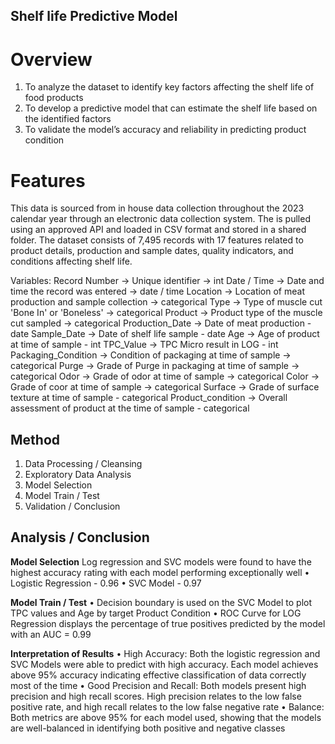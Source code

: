 ## Shelf life Predictive Model

# Overview

1.	To analyze the dataset to identify key factors affecting the shelf life of food products
2.	To develop a predictive model that can estimate the shelf life based on the identified factors    
3.	To validate the model’s accuracy and reliability in predicting product condition 

# Features

This data is sourced from in house data collection throughout the 2023 calendar year through an electronic data collection system. The is pulled using an approved API and loaded in CSV format and stored in a shared folder. The dataset consists of 7,495 records with 17 features related to product details, production and sample dates, quality indicators, and conditions affecting shelf life.

Variables:
Record Number -> Unique identifier  -> int
Date / Time -> Date and time the record was entered -> date / time
Location -> Location of meat production and sample collection -> categorical
Type -> Type of muscle cut 'Bone In' or 'Boneless' -> categorical
Product -> Product type of the muscle cut sampled -> categorical
Production_Date -> Date of meat production - date
Sample_Date -> Date of shelf life sample - date
Age -> Age of product at time of sample - int
TPC_Value -> TPC Micro result in LOG - int
Packaging_Condition -> Condition of packaging at time of sample -> categorical
Purge -> Grade of Purge in packaging at time of sample -> categorical
Odor -> Grade of odor at time of sample -> categorical
Color -> Grade of coor at time of sample -> categorical 
Surface -> Grade of surface texture at time of sample - categorical 
Product_condition -> Overall assessment of product at the time of sample - categorical 

## Method

1) Data Processing / Cleansing
2) Exploratory Data Analysis
3) Model Selection
4) Model Train / Test
5) Validation / Conclusion

## Analysis / Conclusion

**Model Selection**
Log regression and SVC models were found to have the highest accuracy rating with each model performing exceptionally well
	•	Logistic Regression - 0.96
	•	SVC Model - 0.97

**Model Train / Test**
	•	Decision boundary is used on the SVC Model to plot TPC values and Age by target Product Condition
 	•	ROC Curve for LOG Regression displays the percentage of true positives predicted by the model with an AUC = 0.99

  **Interpretation of Results**
  	•	High Accuracy: Both the logistic regression and SVC Models were able to predict with high accuracy. Each model achieves above 95% accuracy indicating effective classification of data correctly most of the time
   •	Good Precision and Recall: Both models present high precision and high recall scores. High precision relates to the low false positive rate, and high recall relates to the low false negative rate
  •	Balance: Both metrics are above 95% for each model used, showing that the models are well-balanced in identifying both positive and negative classes


